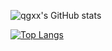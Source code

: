 <!-- 统计卡片 -->
![qgxx's GitHub stats](https://github-readme-stats.vercel.app/api?username=qgxx&show_icons=true&theme=dracula)

<!-- 仓库 -->
<!-- [![Readme Card](https://github-readme-stats.vercel.app/api/pin/?username=qgxx&repo=github-readme-stats)](https://github.com/qgxx/github-readme-stats) -->

<!--语言-->
[![Top Langs](https://github-readme-stats.vercel.app/api/top-langs/?username=qgxx&langs_count=8&&layout=compact)](https://github.com/qgxx/github-readme-stats)

